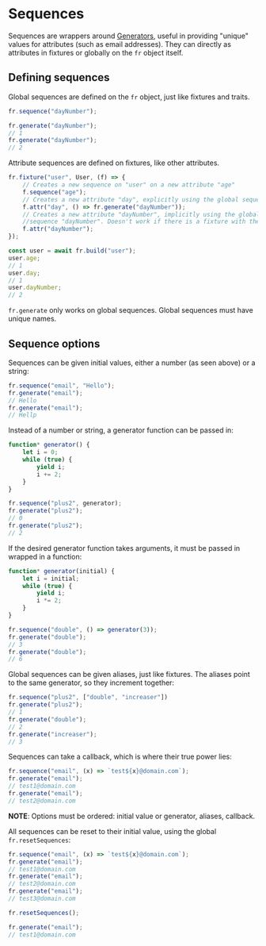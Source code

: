 # Sequences
Sequences are wrappers around [Generators][generator], useful in providing "unique" values for attributes (such as email addresses). They can directly as attributes in fixtures or globally on the `fr` object itself.

[generator]: https://developer.mozilla.org/en-US/docs/Web/JavaScript/Reference/Global_Objects/Generator

## Defining sequences
Global sequences are defined on the `fr` object, just like fixtures and traits.

```typescript
fr.sequence("dayNumber");

fr.generate("dayNumber");
// 1
fr.generate("dayNumber");
// 2
```

Attribute sequences are defined on fixtures, like other attributes.

```typescript
fr.fixture("user", User, (f) => {
    // Creates a new sequence on "user" on a new attribute "age"
    f.sequence("age");
    // Creates a new attribute "day", explicitly using the global sequence "dayNumber"
    f.attr("day", () => fr.generate("dayNumber"));
    // Creates a new attribute "dayNumber", implicitly using the global
    //sequence "dayNumber". Doesn't work if there is a fixture with the same name
    f.attr("dayNumber");
});

const user = await fr.build("user");
user.age;
// 1
user.day;
// 1
user.dayNumber;
// 2
```

`fr.generate` only works on global sequences. Global sequences must have unique names.

## Sequence options
Sequences can be given initial values, either a number (as seen above) or a string:

```typescript
fr.sequence("email", "Hello");
fr.generate("email");
// Hello
fr.generate("email");
// Hellp
```

Instead of a number or string, a generator function can be passed in:

```typescript
function* generator() {
    let i = 0;
    while (true) {
        yield i;
        i += 2;
    }
}

fr.sequence("plus2", generator);
fr.generate("plus2");
// 0
fr.generate("plus2");
// 2
```

If the desired generator function takes arguments, it must be passed in wrapped in a function:

```typescript
function* generator(initial) {
    let i = initial;
    while (true) {
        yield i;
        i *= 2;
    }
}

fr.sequence("double", () => generator(3));
fr.generate("double");
// 3
fr.generate("double");
// 6
```

Global sequences can be given aliases, just like fixtures. The aliases point to the same generator, so they increment together:

```typescript
fr.sequence("plus2", ["double", "increaser"])
fr.generate("plus2");
// 1
fr.generate("double");
// 2
fr.generate("increaser");
// 3
```

Sequences can take a callback, which is where their true power lies:

```typescript
fr.sequence("email", (x) => `test${x}@domain.com`);
fr.generate("email");
// test1@domain.com
fr.generate("email");
// test2@domain.com
```

**NOTE**: Options must be ordered: initial value or generator, aliases, callback.

All sequences can be reset to their initial value, using the global `fr.resetSequences`:

```typescript
fr.sequence("email", (x) => `test${x}@domain.com`);
fr.generate("email");
// test1@domain.com
fr.generate("email");
// test2@domain.com
fr.generate("email");
// test3@domain.com

fr.resetSequences();

fr.generate("email");
// test1@domain.com
```

